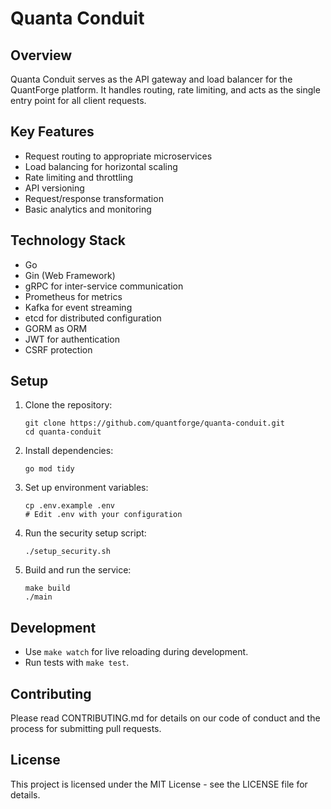 # Quanta Conduit

## Overview

Quanta Conduit serves as the API gateway and load balancer for the QuantForge platform. It handles routing, rate limiting, and acts as the single entry point for all client requests.

## Key Features

- Request routing to appropriate microservices
- Load balancing for horizontal scaling
- Rate limiting and throttling
- API versioning
- Request/response transformation
- Basic analytics and monitoring

## Technology Stack

- Go
- Gin (Web Framework)
- gRPC for inter-service communication
- Prometheus for metrics
- Kafka for event streaming
- etcd for distributed configuration
- GORM as ORM
- JWT for authentication
- CSRF protection

## Setup

1. Clone the repository:
   ```
   git clone https://github.com/quantforge/quanta-conduit.git
   cd quanta-conduit
   ```

2. Install dependencies:
   ```
   go mod tidy
   ```

3. Set up environment variables:
   ```
   cp .env.example .env
   # Edit .env with your configuration
   ```

4. Run the security setup script:
   ```
   ./setup_security.sh
   ```

5. Build and run the service:
   ```
   make build
   ./main
   ```

## Development

- Use `make watch` for live reloading during development.
- Run tests with `make test`.

## Contributing

Please read CONTRIBUTING.md for details on our code of conduct and the process for submitting pull requests.

## License

This project is licensed under the MIT License - see the LICENSE file for details.